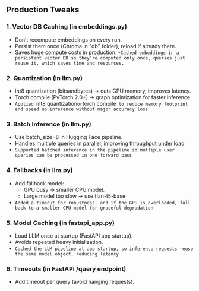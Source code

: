 ## Production Tweaks

### 1. Vector DB Caching (in embeddings.py)
- Don’t recompute embeddings on every run.
- Persist them once (Chroma in "db" folder), reload if already there.
- Saves huge compute costs in production.
-`Cached embeddings in a persistent vector DB so they’re computed only once, queries just reuse it, which saves time and resources.`

### 2. Quantization (in llm.py)
- int8 quantization (bitsandbytes) → cuts GPU memory, improves latency.
- Torch compile (PyTorch 2.0+) → graph optimization for faster inference.
- `Applied `int8 quantization` or `torch.compile` to reduce memory footprint and speed up inference without major accuracy loss`

### 3. Batch Inference (in llm.py)
- Use batch_size=8 in Hugging Face pipeline.
- Handles multiple queries in parallel, improving throughput under load
- `Supported batched inference in the pipeline so multiple user queries can be processed in one forward pass`

 ### 4. Fallbacks (in llm.py)
 - Add fallback model:
   - GPU busy → smaller CPU model.
   - Large model too slow → use flan-t5-base
  - `Added a timeout for robustness, and if the GPU is overloaded, fall back to a smaller CPU model for graceful degradation`

 ### 5. Model Caching (in fastapi_app.py)
 - Load LLM once at startup (FastAPI app startup).
 - Avoids repeated heavy initialization.
 - `Cached the LLM pipeline at app startup, so inference requests reuse the same model object, reducing latency`

### 6. Timeouts (in FastAPI /query endpoint)
- Add timeout per query (avoid hanging requests).
  
